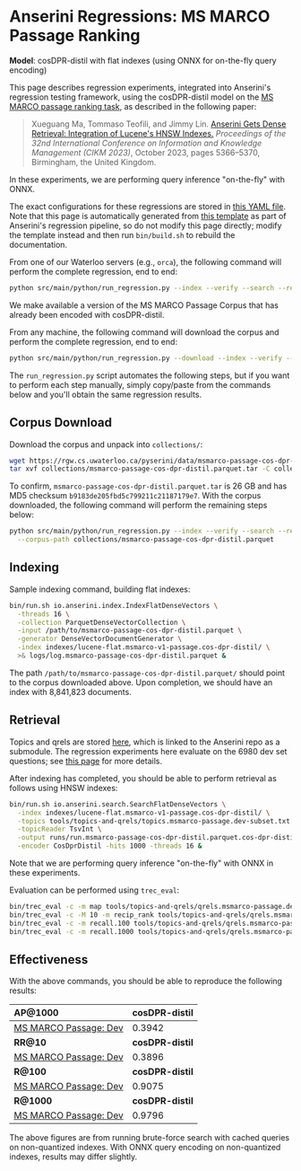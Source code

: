 # Anserini Regressions: MS MARCO Passage Ranking

**Model**: cosDPR-distil with flat indexes (using ONNX for on-the-fly query encoding)

This page describes regression experiments, integrated into Anserini's regression testing framework, using the cosDPR-distil model on the [MS MARCO passage ranking task](https://github.com/microsoft/MSMARCO-Passage-Ranking), as described in the following paper:

> Xueguang Ma, Tommaso Teofili, and Jimmy Lin. [Anserini Gets Dense Retrieval: Integration of Lucene's HNSW Indexes.](https://dl.acm.org/doi/10.1145/3583780.3615112) _Proceedings of the 32nd International Conference on Information and Knowledge Management (CIKM 2023)_, October 2023, pages 5366–5370, Birmingham, the United Kingdom.

In these experiments, we are performing query inference "on-the-fly" with ONNX.

The exact configurations for these regressions are stored in [this YAML file](../../src/main/resources/regression/msmarco-v1-passage.cos-dpr-distil.parquet.flat.onnx.yaml).
Note that this page is automatically generated from [this template](../../src/main/resources/docgen/templates/msmarco-v1-passage.cos-dpr-distil.parquet.flat.onnx.template) as part of Anserini's regression pipeline, so do not modify this page directly; modify the template instead and then run `bin/build.sh` to rebuild the documentation.

From one of our Waterloo servers (e.g., `orca`), the following command will perform the complete regression, end to end:

```bash
python src/main/python/run_regression.py --index --verify --search --regression msmarco-v1-passage.cos-dpr-distil.parquet.flat.onnx
```

We make available a version of the MS MARCO Passage Corpus that has already been encoded with cosDPR-distil.

From any machine, the following command will download the corpus and perform the complete regression, end to end:

```bash
python src/main/python/run_regression.py --download --index --verify --search --regression msmarco-v1-passage.cos-dpr-distil.parquet.flat.onnx
```

The `run_regression.py` script automates the following steps, but if you want to perform each step manually, simply copy/paste from the commands below and you'll obtain the same regression results.

## Corpus Download

Download the corpus and unpack into `collections/`:

```bash
wget https://rgw.cs.uwaterloo.ca/pyserini/data/msmarco-passage-cos-dpr-distil.parquet.tar -P collections/
tar xvf collections/msmarco-passage-cos-dpr-distil.parquet.tar -C collections/
```

To confirm, `msmarco-passage-cos-dpr-distil.parquet.tar` is 26 GB and has MD5 checksum `b9183de205fbd5c799211c21187179e7`.
With the corpus downloaded, the following command will perform the remaining steps below:

```bash
python src/main/python/run_regression.py --index --verify --search --regression msmarco-v1-passage.cos-dpr-distil.parquet.flat.onnx \
  --corpus-path collections/msmarco-passage-cos-dpr-distil.parquet
```

## Indexing

Sample indexing command, building flat indexes:

```bash
bin/run.sh io.anserini.index.IndexFlatDenseVectors \
  -threads 16 \
  -collection ParquetDenseVectorCollection \
  -input /path/to/msmarco-passage-cos-dpr-distil.parquet \
  -generator DenseVectorDocumentGenerator \
  -index indexes/lucene-flat.msmarco-v1-passage.cos-dpr-distil/ \
  >& logs/log.msmarco-passage-cos-dpr-distil.parquet &
```

The path `/path/to/msmarco-passage-cos-dpr-distil.parquet/` should point to the corpus downloaded above.
Upon completion, we should have an index with 8,841,823 documents.

## Retrieval

Topics and qrels are stored [here](https://github.com/castorini/anserini-tools/tree/master/topics-and-qrels), which is linked to the Anserini repo as a submodule.
The regression experiments here evaluate on the 6980 dev set questions; see [this page](../../docs/experiments-msmarco-passage.md) for more details.

After indexing has completed, you should be able to perform retrieval as follows using HNSW indexes:

```bash
bin/run.sh io.anserini.search.SearchFlatDenseVectors \
  -index indexes/lucene-flat.msmarco-v1-passage.cos-dpr-distil/ \
  -topics tools/topics-and-qrels/topics.msmarco-passage.dev-subset.txt \
  -topicReader TsvInt \
  -output runs/run.msmarco-passage-cos-dpr-distil.parquet.cos-dpr-distil-flat-onnx.topics.msmarco-passage.dev-subset.txt \
  -encoder CosDprDistil -hits 1000 -threads 16 &
```

Note that we are performing query inference "on-the-fly" with ONNX in these experiments.

Evaluation can be performed using `trec_eval`:

```bash
bin/trec_eval -c -m map tools/topics-and-qrels/qrels.msmarco-passage.dev-subset.txt runs/run.msmarco-passage-cos-dpr-distil.parquet.cos-dpr-distil-flat-onnx.topics.msmarco-passage.dev-subset.txt
bin/trec_eval -c -M 10 -m recip_rank tools/topics-and-qrels/qrels.msmarco-passage.dev-subset.txt runs/run.msmarco-passage-cos-dpr-distil.parquet.cos-dpr-distil-flat-onnx.topics.msmarco-passage.dev-subset.txt
bin/trec_eval -c -m recall.100 tools/topics-and-qrels/qrels.msmarco-passage.dev-subset.txt runs/run.msmarco-passage-cos-dpr-distil.parquet.cos-dpr-distil-flat-onnx.topics.msmarco-passage.dev-subset.txt
bin/trec_eval -c -m recall.1000 tools/topics-and-qrels/qrels.msmarco-passage.dev-subset.txt runs/run.msmarco-passage-cos-dpr-distil.parquet.cos-dpr-distil-flat-onnx.topics.msmarco-passage.dev-subset.txt
```

## Effectiveness

With the above commands, you should be able to reproduce the following results:

| **AP@1000**                                                                                                  | **cosDPR-distil**|
|:-------------------------------------------------------------------------------------------------------------|------------------|
| [MS MARCO Passage: Dev](https://github.com/microsoft/MSMARCO-Passage-Ranking)                                | 0.3942           |
| **RR@10**                                                                                                    | **cosDPR-distil**|
| [MS MARCO Passage: Dev](https://github.com/microsoft/MSMARCO-Passage-Ranking)                                | 0.3896           |
| **R@100**                                                                                                    | **cosDPR-distil**|
| [MS MARCO Passage: Dev](https://github.com/microsoft/MSMARCO-Passage-Ranking)                                | 0.9075           |
| **R@1000**                                                                                                   | **cosDPR-distil**|
| [MS MARCO Passage: Dev](https://github.com/microsoft/MSMARCO-Passage-Ranking)                                | 0.9796           |

The above figures are from running brute-force search with cached queries on non-quantized indexes.
With ONNX query encoding on non-quantized indexes, results may differ slightly.
